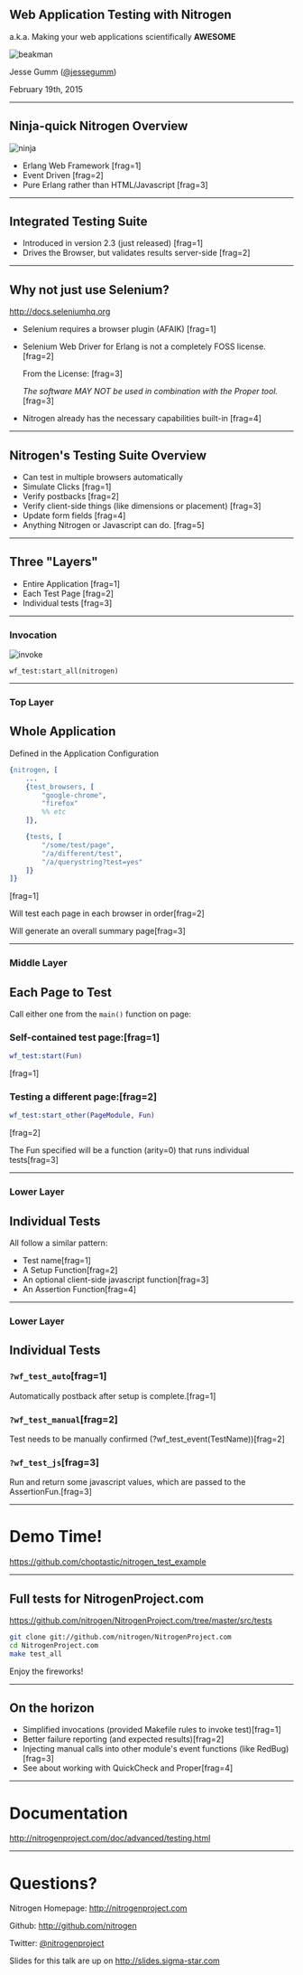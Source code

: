 ## Web Application Testing with Nitrogen

a.k.a. Making your web applications scientifically **AWESOME**

![beakman](/slideshows/beakman.jpg)

Jesse Gumm ([@jessegumm](http://twitter.com/jessegumm))

February 19th, 2015

---

## Ninja-quick Nitrogen Overview

![ninja](/slideshows/ninja-nitrogen.png)


* Erlang Web Framework [frag=1]
* Event Driven [frag=2]
* Pure Erlang rather than HTML/Javascript [frag=3]

---

## Integrated Testing Suite

* Introduced in version 2.3 (just released) [frag=1]
* Drives the Browser, but validates results server-side [frag=2]

---

## Why not just use Selenium?

http://docs.seleniumhq.org

* Selenium requires a browser plugin (AFAIK) [frag=1]
* Selenium Web Driver for Erlang is not a completely FOSS license. [frag=2]

  From the License: [frag=3]

  *The software MAY NOT be used in combination with the Proper tool.*[frag=3]
* Nitrogen already has the necessary capabilities built-in [frag=4]

---

## Nitrogen's Testing Suite Overview

* Can test in multiple browsers automatically
* Simulate Clicks [frag=1]
* Verify postbacks [frag=2]
* Verify client-side things (like dimensions or placement) [frag=3]
* Update form fields [frag=4]
* Anything Nitrogen or Javascript can do. [frag=5]

---

## Three "Layers"

* Entire Application [frag=1]
* Each Test Page [frag=2]
* Individual tests [frag=3]

---

### Invocation

![invoke](/slideshows/invocation.jpg)

`wf_test:start_all(nitrogen)`

---

### Top Layer

## Whole Application


Defined in the Application Configuration

```erlang
{nitrogen, [
	...
	{test_browsers, [
		"google-chrome",
		"firefox"
		%% etc
	]},

	{tests, [
		"/some/test/page",
		"/a/different/test",
		"/a/querystring?test=yes"
	]}
]}
```
[frag=1]

Will test each page in each browser in order[frag=2]

Will generate an overall summary page[frag=3]

---

### Middle Layer

## Each Page to Test

Call either one from the `main()` function on page:

### Self-contained test page:[frag=1]

```erlang
wf_test:start(Fun)
```
[frag=1]


### Testing a different page:[frag=2]
```erlang
wf_test:start_other(PageModule, Fun)
```
[frag=2]

The Fun specified will be a function (arity=0) that runs individual tests[frag=3]

---

### Lower Layer

## Individual Tests

All follow a similar pattern:

* Test name[frag=1]
* A Setup Function[frag=2]
* An optional client-side javascript function[frag=3]
* An Assertion Function[frag=4]

---

### Lower Layer

## Individual Tests

### `?wf_test_auto`[frag=1]

Automatically postback after setup is complete.[frag=1]

### `?wf_test_manual`[frag=2]

Test needs to be manually confirmed (?wf_test_event(TestName))[frag=2]

### `?wf_test_js`[frag=3]

Run and return some javascript values, which are passed to the AssertionFun.[frag=3]

---

# Demo Time!

https://github.com/choptastic/nitrogen_test_example

---

## Full tests for NitrogenProject.com

https://github.com/nitrogen/NitrogenProject.com/tree/master/src/tests

```bash
git clone git://github.com/nitrogen/NitrogenProject.com
cd NitrogenProject.com
make test_all
```

Enjoy the fireworks!

---

## On the horizon

* Simplified invocations (provided Makefile rules to invoke test)[frag=1]
* Better failure reporting (and expected results)[frag=2]
* Injecting manual calls into other module's event functions (like RedBug)[frag=3]
* See about working with QuickCheck and Proper[frag=4]

---

# Documentation

http://nitrogenproject.com/doc/advanced/testing.html

---

# Questions?

Nitrogen Homepage: http://nitrogenproject.com

Github: http://github.com/nitrogen

Twitter: [@nitrogenproject](http://twitter.com/nitrogenproject)

Slides for this talk are up on http://slides.sigma-star.com
